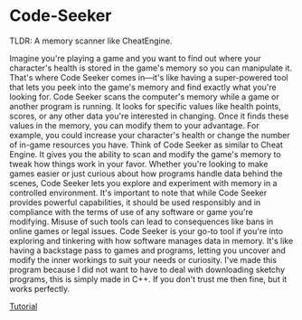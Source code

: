 # Code-Seeker

TLDR: A memory scanner like CheatEngine.

Imagine you're playing a game and you want to find out where your character's health is stored in the game's memory so you can manipulate it. That's where Code Seeker comes in—it's like having a super-powered tool that lets you peek into the game's memory and find exactly what you're looking for. Code Seeker scans the computer's memory while a game or another program is running. It looks for specific values like health points, scores, or any other data you're interested in changing. Once it finds these values in the memory, you can modify them to your advantage. For example, you could increase your character's health or change the number of in-game resources you have. Think of Code Seeker as similar to Cheat Engine. It gives you the ability to scan and modify the game's memory to tweak how things work in your favor. Whether you're looking to make games easier or just curious about how programs handle data behind the scenes, Code Seeker lets you explore and experiment with memory in a controlled environment. It's important to note that while Code Seeker provides powerful capabilities, it should be used responsibly and in compliance with the terms of use of any software or game you're modifying. Misuse of such tools can lead to consequences like bans in online games or legal issues. Code Seeker is your go-to tool if you're into exploring and tinkering with how software manages data in memory. It's like having a backstage pass to games and programs, letting you uncover and modify the inner workings to suit your needs or curiosity. I've made this program because I did not want to have to deal with downloading sketchy programs, this is simply made in C++. If you don't trust me then fine, but it works perfectly.

[Tutorial](https://www.youtube.com/watch?v=BzPz6a2VbH8&ab_channel=LuckyDev)

